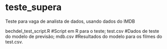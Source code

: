 # teste_supera
Teste para vaga de analista de dados, usando dados do IMDB

bechdel_test_script.R #Script em R para o teste;
test.csv #Dados de teste do modelo de previsão;
mdb.csv #Resultados do modelo para os filmes do test.csv.
